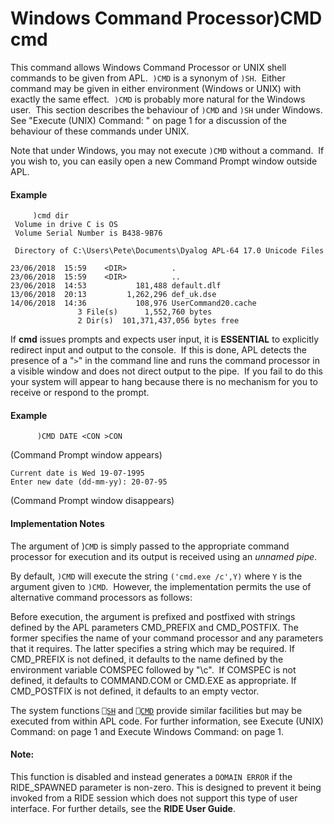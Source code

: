 




<h1 class="heading"><span class="name">Windows Command Processor</span><span class="command">)CMD cmd</span></h1>

This command allows Windows Command Processor or UNIX shell commands to be given from APL.  `)CMD` is a synonym of `)SH`.  Either command may be given in either environment (Windows or UNIX) with exactly the same effect.  `)CMD` is probably more natural for the Windows user.  This section describes the behaviour of `)CMD` and `)SH` under Windows.  See "Execute (UNIX) Command: " on page 1 for a discussion of the behaviour of these commands under UNIX.



Note that under Windows, you may not execute `)CMD` without a command.  If you wish to, you can easily open a new Command Prompt window outside APL.

#### Example
```apl
     )cmd dir
 Volume in drive C is OS
 Volume Serial Number is B438-9B76

 Directory of C:\Users\Pete\Documents\Dyalog APL-64 17.0 Unicode Files

23/06/2018  15:59    <DIR>          .
23/06/2018  15:59    <DIR>          ..
23/06/2018  14:53           181,488 default.dlf
13/06/2018  20:13         1,262,296 def_uk.dse
14/06/2018  14:36           108,976 UserCommand20.cache
               3 File(s)      1,552,760 bytes
               2 Dir(s)  101,371,437,056 bytes free

```


If **cmd** issues prompts and expects user input, it is **ESSENTIAL** to explicitly redirect input and output to the console.  If this is done, APL detects the presence of a "`>`" in the command line and runs the command processor in a visible window and does not direct output to the pipe.  If you fail to do this your system will appear to hang because there is no mechanism for you to receive or respond to the prompt.

#### Example
```apl
      )CMD DATE <CON >CON
```


(Command Prompt window appears)
```apl
Current date is Wed 19-07-1995
Enter new date (dd-mm-yy): 20-07-95
```


(Command Prompt window disappears)

#### Implementation Notes


The argument of )`CMD` is simply passed to the appropriate command processor for execution and its output is received using an *unnamed pipe*.


By default, `)CMD` will execute the string `('cmd.exe /c',Y)` where `Y` is the argument given to `)CMD`.  However, the implementation permits the use of alternative command processors as follows:


Before execution, the argument is prefixed and postfixed with strings defined by the APL parameters CMD_PREFIX and CMD_POSTFIX. The former specifies the name of your command processor and any parameters that it requires. The latter specifies a string which may be required. If CMD_PREFIX is not defined, it defaults to the name defined by the environment variable COMSPEC followed by "\c".  If COMSPEC is not defined, it defaults to COMMAND.COM or CMD.EXE as appropriate. If CMD_POSTFIX is not defined, it defaults to an empty vector.


The system functions [`⎕SH`](../../system-functions/system-functions-a-z/system-functions-a-z/execute-unix-command.md) and [`⎕CMD`](../../system-functions/system-functions-a-z/system-functions-a-z/execute-windows-command.md) provide similar facilities but may be executed from within APL code. For further information, see Execute (UNIX) Command:  on page 1 and Execute Windows Command:  on page 1.

#### Note:


This function is disabled and instead generates a `DOMAIN ERROR` if the RIDE_SPAWNED parameter is non-zero. This is designed to prevent it being invoked from a RIDE session which does not support this type of user interface. For further details, see the **RIDE User Guide**.


